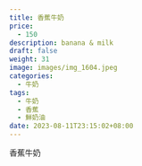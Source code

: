 ```yaml
---
title: 香蕉牛奶
price:
  - 150
description: banana & milk
draft: false
weight: 31
image: images/img_1604.jpeg
categories:
  - 牛奶
tags:
  - 牛奶
  - 香蕉
  - 鮮奶油
date: 2023-08-11T23:15:02+08:00
---
```


 香蕉牛奶
